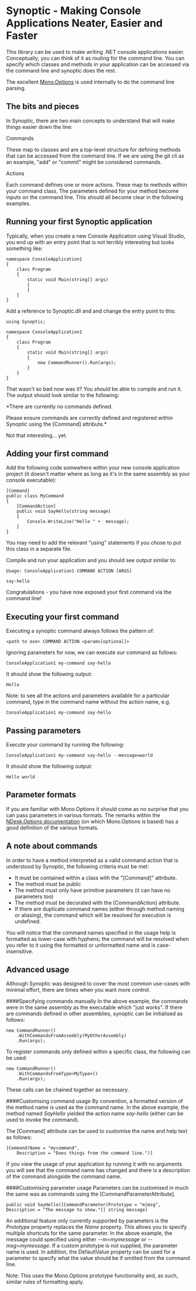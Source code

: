 Synoptic - Making Console Applications Neater, Easier and Faster
================================================================

This library can be used to make writing .NET console applications easier. Conceptually, you can think of it as routing for the command line. You can specify which classes and methods in your application can be accessed via the command line and synoptic does the rest.

The excellent [Mono.Options](http://mono-project.com/Main_Page) is used internally to do the command line parsing.

The bits and pieces
-------------------

In Synoptic, there are two main concepts to understand that will make things easier down the line:

Commands

These map to classes and are a top-level structure for defining methods that can be accessed from the command line. If we are using the git cli as an example, "add" or "commit" might be considered commands.

Actions

Each command defines one or more actions. These map to methods within your command class. The parameters defined for your method become inputs on the command line. This should all become clear in the following examples.

Running your first Synoptic application
---------------------------------------

Typically, when you create a new Console Application using Visual Studio, you end up with an entry point that is not terribly interesting but looks something like:
    
    namespace ConsoleApplication1
    {
        class Program
        {
            static void Main(string[] args)
            {
            }
        }
    }

Add a reference to Synoptic.dll and and change the entry point to this:

    using Synoptic;

    namespace ConsoleApplication1
    {
        class Program
        {
            static void Main(string[] args)
            {
                new CommandRunner().Run(args);
            }
        }
    }

That wasn't so bad now was it? You *should* be able to compile and run it. The output should look similar to the following:

*There are currently no commands defined.
  
Please ensure commands are correctly defined and registered within Synoptic using the [Command] attribute.*

Not that interesting... yet.

Adding your first command
-------------------------
Add the following code somewhere within your new console application project (it doesn't matter where as long as it's in the same assembly as your console executable):

	[Command]
    public class MyCommand
    {
        [CommandAction]
        public void SayHello(string message)
        {
            Console.WriteLine("Hello " +  message);
        }
    }

You may need to add the relevant "using" statements if you chose to put this class in a separate file.

Compile and run your application and you should see output similar to:

    Usage: ConsoleApplication1 COMMAND ACTION [ARGS]

    say-hello

Congratulations - you have now exposed your first command via the command line!

Executing your first command
----------------------------
Executing a synoptic command always follows the pattern of:  

    <path to exe> COMMAND ACTION <params[optional]>

Ignoring parameters for now, we can execute our command as follows:

    ConsoleApplication1 my-command say-hello

It should show the following output:

    Hello

Note: to see all the actions and parameters available for a particular command, type in the command name without the action name,
e.g.

    ConsoleApplication1 my-command say-hello

Passing parameters
------------------
Execute your command by running the following:  
      
    ConsoleApplication1 my-command say-hello --message=world

It should show the following output:

    Hello world

Parameter formats
-----------------
If you are familiar with Mono.Options it should come as no surprise that you can pass parameters in various formats. The remarks within the [NDesk.Options documentation](http://www.ndesk.org/doc/ndesk-options/NDesk.Options/OptionSet.html#T:NDesk.Options.OptionSet:Docs:Remarks) (on which Mono.Options is based) has a good definition of the various formats.

A note about commands
---------------------
In order to have a method interpreted as a valid command action that is understood by Synoptic, the following criteria must be met:

  - It must be contained within a class with the "[Command]" attribute.
  - The method must be public
  - The method must only have primitive parameters (it can have no parameters too) 
  - The method must be decorated with the [CommandAction] attribute.
  - If there are duplicate command names (either through method naming or aliasing), the command which will be resolved for execution is undefined.

You will notice that the command names specified in the usage help is formatted as lower-case with hyphens; the command will be resolved when you refer to it using the formatted or unformatted name and is case-insensitive.

Advanced usage
--------------
Although Synoptic was designed to cover the most common use-cases with minimal effort, there are times when you want more control.

####Specifying commands manually
In the above example, the commands were in the same assembly as the executable which "just works". If there are commands defined  in other assemblies, synoptic can be initialised as follows:

    new CommandRunner()
        .WithCommandsFromAssembly(MyOtherAssembly)
        .Run(args);

To register commands only defined within a specific class, the following can be used:

    new CommandRunner()
        .WithCommandsFromType<MyType>()
        .Run(args);

These calls can be chained together as necessary.

####Customising command usage
By convention, a formatted version of the method name is used as the command name. In the above example, the method named *SayHello* yielded the action name *say-hello* (either can be used to invoke the command).

The [Command] attribute can be used to customise the name and help text as follows:

    [Command(Name = "mycommand", 
        Description = "Does things from the command line.")]

If you view the usage of your application by running it with no arguments you will see that the command name has changed and there is a description of the command alongside the command name.

####Customising parameter usage
Parameters can be customised in much the same was as commands using the [CommandParameterAttribute].

    public void SayHello([CommandParameter(Prototype = "m|msg", Description = "The message to show.")] string message)

An additional feature only currently supported by parameters is the *Prototype* property replaces the *Name* property. This allows you to specify multiple shortcuts for the same parameter. In the above example, the message could specified using either *--m=mymessage* or *--msg=mymessage*. If a custom prototype is not supplied, the parameter name is used. In addition, the DefaultValue property can be used for a parameter to specify what the value should be if omitted from the command line.

Note: This uses the Mono.Options prototype functionality and, as such, similar rules of formatting apply.
